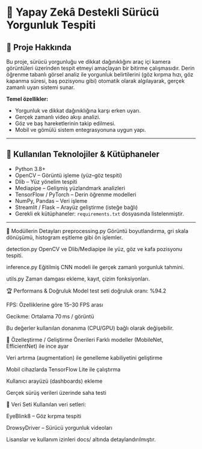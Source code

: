 # 🚗 Yapay Zekâ Destekli Sürücü Yorgunluk Tespiti



## 📌 Proje Hakkında

Bu proje, sürücü yorgunluğu ve dikkat dağınıklığını araç içi kamera görüntüleri üzerinden tespit etmeyi amaçlayan bir bitirme çalışmasıdır. Derin öğrenme tabanlı görsel analiz ile yorgunluk belirtilerini (göz kırpma hızı, göz kapanma süresi, baş pozisyonu gibi) otomatik olarak algılayarak, gerçek zamanlı uyarı sistemi sunar.

**Temel özellikler:**
- Yorgunluk ve dikkat dağınıklığına karşı erken uyarı.
- Gerçek zamanlı video akışı analizi.
- Göz ve baş hareketlerinin takip edilmesi.
- Mobil ve gömülü sistem entegrasyonuna uygun yapı.

---

## 🧠 Kullanılan Teknolojiler & Kütüphaneler

- Python 3.8+
- OpenCV – Görüntü işleme (yüz–göz tespiti)
- Dlib – Yüz yönelim tespiti
- Mediapipe – Gelişmiş yüzlandmark analizleri
- TensorFlow / PyTorch – Derin öğrenme modelleri
- NumPy, Pandas – Veri işleme
- Streamlit / Flask – Arayüz geliştirme (isteğe bağlı)
- Gerekli ek kütüphaneler: `requirements.txt` dosyasında listelenmiştir.

---
🧩 Modüllerin Detayları
preprocessing.py
Görüntü boyutlandırma, gri skala dönüşümü, histogram eşitleme gibi ön işlemler.

detection.py
OpenCV ve Dlib/Mediapipe ile yüz, göz ve kafa pozisyonu tespiti.

inference.py
Eğitilmiş CNN modeli ile gerçek zamanlı yorgunluk tahmini.

utils.py
Zaman damgası ekleme, kayıt, çizim fonksiyonları.

🏆 Performans & Doğruluk
Model test seti doğruluk oranı: %94.2

FPS: Özelliklerine göre 15–30 FPS arası

Gecikme: Ortalama 70 ms / görüntü

Bu değerler kullanılan donanıma (CPU/GPU) bağlı olarak değişebilir.

🔧 Özelleştirme / Geliştirme Önerileri
Farklı modeller (MobileNet, EfficientNet) ile ince ayar

Veri artırma (augmentation) ile genelleme kabiliyetini geliştirme

Mobil cihazlarda TensorFlow Lite ile çalıştırma

Kullanıcı arayüzü (dashboards) ekleme

Gerçek sürüş verileri üzerinde saha testi

📂 Veri Seti
Kullanılan veri setleri:

EyeBlink8 – Göz kırpma tespiti

DrowsyDriver – Sürücü yorgunluk videoları

Lisanslar ve kullanım izinleri docs/ altında detaylandırılmıştır.



